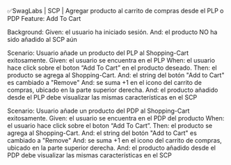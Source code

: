 ✅SwagLabs | SCP | Agregar producto al carrito de compras desde el PLP o PDP Feature: Add To Cart

Background: Given: el usuario ha iniciado sesión. And: el producto NO ha sido añadido al SCP aún

Scenario: Usuario añade un producto del PLP al Shopping-Cart exitosamente. Given: el usuario se encuentra en el PLP When: el usuario hace click sobre
el boton “Add To Cart” en el producto deseado. Then: el producto se agrega al Shopping-Cart. And: el string del botón "Add to Cart" es cambiado a
"Remove" And: se suma +1 en el icono del carrito de compras, ubicado en la parte superior derecha. And: el producto añadido desde el PLP debe
visualizar las mismas características en el SCP

Scenario: Usuario añade un producto del PDP al Shopping-Cart exitosamente. Given: el usuario se encuentra en el PDP del producto When: el usuario hace
click sobre el boton “Add To Cart”. Then: el producto se agrega al Shopping-Cart. And: el string del botón "Add to Cart" es cambiado a "Remove" And:
se suma +1 en el icono del carrito de compras, ubicado en la parte superior derecha. And: el producto añadido desde el PDP debe visualizar las mismas
características en el SCP
